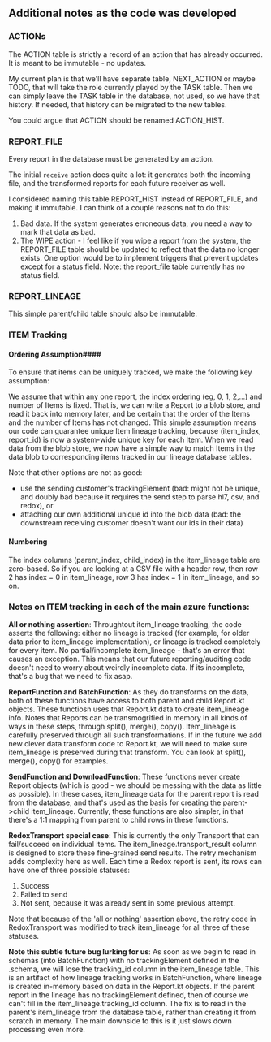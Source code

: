 ## Additional notes as the code was developed

### ACTIONs

The ACTION table is strictly a record of an action that has already occurred.  It is meant to be immutable - no updates. 

My current plan is that we'll have separate table, NEXT_ACTION or maybe TODO, that will take the role currently played by the TASK table.   Then we can simply leave the TASK table in the database, not used, so we have that history.   If needed, that history can be migrated to the new tables.

You could argue that ACTION should be renamed ACTION_HIST.  

### REPORT_FILE

Every report in the database must be generated by an action.

The initial `receive` action does quite a lot:  it generates both the incoming file, and the transformed reports for each future receiver as well.

I considered naming this table REPORT_HIST instead of REPORT_FILE, and making it immutable.  I can think of a couple reasons not to do this:
1. Bad data.   If the system generates erroneous data, you need a way to mark that data as bad.
2. The WIPE action - I feel like if you wipe a report from the system, the REPORT_FILE table should be updated to reflect that the data no longer exists.
One option would be to implement triggers that prevent updates except for a status field.  Note:  the report_file table currently has no status field.

### REPORT_LINEAGE

This simple parent/child table should also be immutable.

### ITEM Tracking

#### Ordering Assumption####

To ensure that items can be uniquely tracked, we make the following key assumption:

We assume that within any one report, the index ordering (eg, 0, 1, 2,...) and number of Items is fixed. That is, we can write a Report to a blob store, and read it back into memory later, and be certain that the order of the Items and the number of Items has not changed.   This simple assumption means our code can guarantee unique Item lineage tracking, because (item_index, report_id) is now a system-wide unique key for each Item.   When we read data from the blob store, we now have a simple way to match Items in the data blob to corresponding items tracked in our lineage database tables.

Note that other options are not as good:
- use the sending customer's trackingElement (bad: might not be unique, and doubly bad because it requires the send step to parse hl7, csv, and redox), or
- attaching our own additional unique id into the blob data (bad: the downstream receiving customer doesn't want our ids in their data)

#### Numbering ####

The index columns (parent_index, child_index) in the item_lineage table are zero-based.   So if you are looking at a CSV file with a header row, then row 2 has index = 0 in item_lineage, row 3 has index = 1 in item_lineage, and so on.


### Notes on ITEM tracking in each of the main azure functions:

**All or nothing assertion**: Throughtout item_lineage tracking, the code asserts the following:  either no lineage is tracked (for example, for older data prior to item_lineage implementation), or lineage is tracked completely for every item.  No partial/incomplete item_lineage - that's an error that causes an exception.   This means that our future reporting/auditing code doesn't need to worry about weirdly incomplete data.  If its incomplete, that's a bug that we need to fix asap.

**ReportFunction and BatchFunction**:  As they do transforms on the data, both of these functions have access to both parent and child Report.kt objects.  These functiosn uses that Report.kt data to create item_lineage info.  Notes that Reports can be transmogrified in memory in all kinds of ways in these steps, through split(), merge(), copy().   Item_lineage is carefully preserved through all such transformations.   If in the future we add new clever data transform code to Report.kt, we will need to make sure item_lineage is preserved during that transform.  You can look at split(), merge(), copy() for examples.

**SendFunction and DownloadFunction**:  These functions never create Report objects (which is good - we should be messing with the data as little as possible).  In these cases, item_lineage data for the parent report is read from the database, and that's used as the basis for creating the parent->child item_lineage.   Currently, these functions are also simpler, in that there's a 1:1 mapping from parent to child rows in these functions.

**RedoxTransport special case**: This is currently the only Transport that can fail/succeed on individual items.  The item_lineage.transport_result column is designed to store these fine-grained send results.   The retry mechanism adds complexity here as well.   Each time a Redox report is sent, its rows can have one of three possible statuses:
1. Success
2. Failed to send
3. Not sent, because it was already sent in some previous attempt.

Note that because of the 'all or nothing' assertion above, the retry code in RedoxTransport was modified to track item_lineage for all three of these statuses.

**Note this subtle future bug lurking for us**:  As soon as we begin to read in schemas (into BatchFunction) with no trackingElement defined in the .schema, we will lose the tracking_id column in the item_lineage table.   This is an artifact of how lineage tracking works in BatchFunction, where lineage is created in-memory based on data in the Report.kt objects.   If the parent report in the lineage has no trackingElement defined, then of course we can't fill in the item_lineage.tracking_id column.    The fix is to read in the parent's item_lineage from the database table, rather than creating it from scratch in memory.   The main downside to this is it just slows down processing even more.


